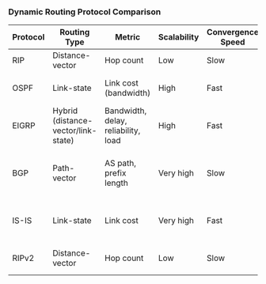 ### **Dynamic Routing Protocol Comparison**

|**Protocol**|**Routing Type**|**Metric**|**Scalability**|**Convergence Speed**|**Best Use Case**|
|---|---|---|---|---|---|
|RIP|Distance-vector|Hop count|Low|Slow|Small networks|
|OSPF|Link-state|Link cost (bandwidth)|High|Fast|Medium to large networks|
|EIGRP|Hybrid (distance-vector/link-state)|Bandwidth, delay, reliability, load|High|Fast|Cisco-based networks|
|BGP|Path-vector|AS path, prefix length|Very high|Slow|Inter-domain routing (e.g., Internet)|
|IS-IS|Link-state|Link cost|Very high|Fast|Large service provider networks|
|RIPv2|Distance-vector|Hop count|Low|Slow|Small to medium networks